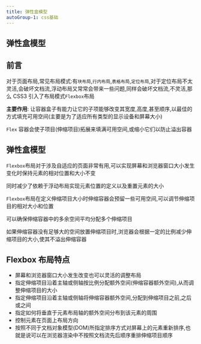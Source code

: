 ```yaml
---
title: 弹性盒模型
autoGroup-1: css基础
---
```


## 弹性盒模型

## 前言

对于页面布局,常见布局模式:有`块布局`,`行内布局`,`表格布局`,`定位布局`,对于定位布局不太灵活,会破坏文档流,浮动布局又常常会带来一些问题,同样会破坏文档流,不灵活,那么 CSS3 引入了布局模式`Flexbox`布局

**主要作用**: 让容器盒子有能力让它的子项能够改变其宽度,高度,甚至顺序,以最佳的方式填充可用空间(主要是为了适应所有类型的显示设备和屏幕大小)

`Flex` 容器会使子项目(伸缩项目)拓展来填满可用空间,或缩小它们以防止溢出容器

## 弹性盒模型

`Flexbox`布局对于涉及自适应的页面非常有用,可以实现屏幕和浏览器窗口大小发生变化时保持元素的相对位置和大小不变

同时减少了依赖于浮动布局实现元素位置的定义以及重置元素的大小

`Flexbox`布局在定义伸缩项目大小时伸缩容器会预留一些可用空间,可以调节伸缩项目的相对大小和位置

可以确保伸缩容器中的多余空间平均分配多个伸缩项目

如果伸缩容器没有足够大的空间放置伸缩项目时,浏览器会根据一定的比例减少伸缩项目的大小,使其不溢出伸缩容器

## Flexbox 布局特点

- 屏幕和浏览器窗口大小发生改变也可以灵活的调整布局
- 指定伸缩项目沿着主轴或侧轴按比例分配额外空间(伸缩容器额外空间),从而调整伸缩项目的大小
- 指定伸缩项目沿着主轴或侧轴将伸缩容器额外空间,分配到伸缩项目之前,之后或之间
- 指定如何将垂直于元素布局轴的额外空间分布到该元素的周围
- 控制元素在页面上布局方向
- 按照不同于文档对象模型(DOM)所指定排序方式对屏幕上的元素重新排序,也就是说可以在浏览器渲染中不按照文档流先后顺序重排伸缩项目顺序


